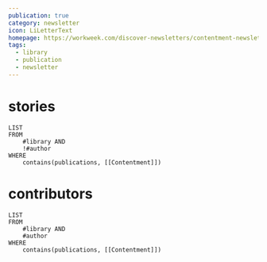 ```yaml
---
publication: true
category: newsletter
icon: LiLetterText
homepage: https://workweek.com/discover-newsletters/contentment-newsletter/
tags:
  - library
  - publication
  - newsletter
---
```


# stories
```dataview
LIST
FROM
    #library AND
    !#author
WHERE
    contains(publications, [[Contentment]])
```

# contributors
```dataview
LIST
FROM
    #library AND
    #author 
WHERE
    contains(publications, [[Contentment]])
```

